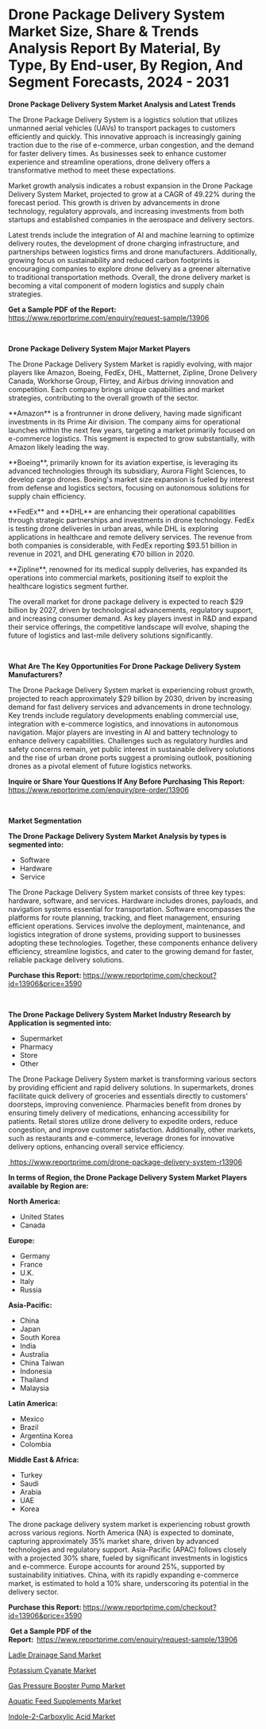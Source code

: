 <p><h1>Drone Package Delivery System Market Size, Share & Trends Analysis Report By Material, By Type, By End-user, By Region, And Segment Forecasts, 2024 - 2031</h1></p><p><strong>Drone Package Delivery System Market Analysis and Latest Trends</strong></p>
<p><p>The Drone Package Delivery System is a logistics solution that utilizes unmanned aerial vehicles (UAVs) to transport packages to customers efficiently and quickly. This innovative approach is increasingly gaining traction due to the rise of e-commerce, urban congestion, and the demand for faster delivery times. As businesses seek to enhance customer experience and streamline operations, drone delivery offers a transformative method to meet these expectations.</p><p>Market growth analysis indicates a robust expansion in the Drone Package Delivery System Market, projected to grow at a CAGR of 49.22% during the forecast period. This growth is driven by advancements in drone technology, regulatory approvals, and increasing investments from both startups and established companies in the aerospace and delivery sectors. </p><p>Latest trends include the integration of AI and machine learning to optimize delivery routes, the development of drone charging infrastructure, and partnerships between logistics firms and drone manufacturers. Additionally, growing focus on sustainability and reduced carbon footprints is encouraging companies to explore drone delivery as a greener alternative to traditional transportation methods. Overall, the drone delivery market is becoming a vital component of modern logistics and supply chain strategies.</p></p>
<p><strong>Get a Sample PDF of the Report:&nbsp;</strong> <a href="https://www.reportprime.com/enquiry/request-sample/13906">https://www.reportprime.com/enquiry/request-sample/13906</a></p>
<p>&nbsp;</p>
<p><strong>Drone Package Delivery System Major Market Players</strong></p>
<p><p>The Drone Package Delivery System Market is rapidly evolving, with major players like Amazon, Boeing, FedEx, DHL, Matternet, Zipline, Drone Delivery Canada, Workhorse Group, Flirtey, and Airbus driving innovation and competition. Each company brings unique capabilities and market strategies, contributing to the overall growth of the sector.</p><p>**Amazon** is a frontrunner in drone delivery, having made significant investments in its Prime Air division. The company aims for operational launches within the next few years, targeting a market primarily focused on e-commerce logistics. This segment is expected to grow substantially, with Amazon likely leading the way.</p><p>**Boeing**, primarily known for its aviation expertise, is leveraging its advanced technologies through its subsidiary, Aurora Flight Sciences, to develop cargo drones. Boeing's market size expansion is fueled by interest from defense and logistics sectors, focusing on autonomous solutions for supply chain efficiency.</p><p>**FedEx** and **DHL** are enhancing their operational capabilities through strategic partnerships and investments in drone technology. FedEx is testing drone deliveries in urban areas, while DHL is exploring applications in healthcare and remote delivery services. The revenue from both companies is considerable, with FedEx reporting $93.51 billion in revenue in 2021, and DHL generating €70 billion in 2020.</p><p>**Zipline**, renowned for its medical supply deliveries, has expanded its operations into commercial markets, positioning itself to exploit the healthcare logistics segment further.</p><p>The overall market for drone package delivery is expected to reach $29 billion by 2027, driven by technological advancements, regulatory support, and increasing consumer demand. As key players invest in R&D and expand their service offerings, the competitive landscape will evolve, shaping the future of logistics and last-mile delivery solutions significantly.</p></p>
<p>&nbsp;</p>
<p><strong>What Are The Key Opportunities For Drone Package Delivery System Manufacturers?</strong></p>
<p><p>The Drone Package Delivery System market is experiencing robust growth, projected to reach approximately $29 billion by 2030, driven by increasing demand for fast delivery services and advancements in drone technology. Key trends include regulatory developments enabling commercial use, integration with e-commerce logistics, and innovations in autonomous navigation. Major players are investing in AI and battery technology to enhance delivery capabilities. Challenges such as regulatory hurdles and safety concerns remain, yet public interest in sustainable delivery solutions and the rise of urban drone ports suggest a promising outlook, positioning drones as a pivotal element of future logistics networks.</p></p>
<p><strong>Inquire or Share Your Questions If Any Before Purchasing This Report:</strong> <a href="https://www.reportprime.com/enquiry/pre-order/13906">https://www.reportprime.com/enquiry/pre-order/13906</a></p>
<p>&nbsp;</p>
<p><strong>Market Segmentation</strong></p>
<p><strong>The Drone Package Delivery System Market Analysis by types is segmented into:</strong></p>
<p><ul><li>Software</li><li>Hardware</li><li>Service</li></ul></p>
<p><p>The Drone Package Delivery System market consists of three key types: hardware, software, and services. Hardware includes drones, payloads, and navigation systems essential for transportation. Software encompasses the platforms for route planning, tracking, and fleet management, ensuring efficient operations. Services involve the deployment, maintenance, and logistics integration of drone systems, providing support to businesses adopting these technologies. Together, these components enhance delivery efficiency, streamline logistics, and cater to the growing demand for faster, reliable package delivery solutions.</p></p>
<p><strong>Purchase this Report:&nbsp;</strong><a href="https://www.reportprime.com/checkout?id=13906&price=3590">https://www.reportprime.com/checkout?id=13906&price=3590</a></p>
<p>&nbsp;</p>
<p><strong>The Drone Package Delivery System Market Industry Research by Application is segmented into:</strong></p>
<p><ul><li>Supermarket</li><li>Pharmacy</li><li>Store</li><li>Other</li></ul></p>
<p><p>The Drone Package Delivery System market is transforming various sectors by providing efficient and rapid delivery solutions. In supermarkets, drones facilitate quick delivery of groceries and essentials directly to customers' doorsteps, improving convenience. Pharmacies benefit from drones by ensuring timely delivery of medications, enhancing accessibility for patients. Retail stores utilize drone delivery to expedite orders, reduce congestion, and improve customer satisfaction. Additionally, other markets, such as restaurants and e-commerce, leverage drones for innovative delivery options, enhancing overall service efficiency.</p></p>
<p><a href="https://www.reportprime.com/drone-package-delivery-system-r13906">&nbsp;https://www.reportprime.com/drone-package-delivery-system-r13906</a></p>
<p><strong>In terms of Region, the Drone Package Delivery System Market Players available by Region are:</strong></p>
<p>
    <p> <strong> North America: </strong>
        <ul>
            <li>United States</li>
            <li>Canada</li>
        </ul>
        </p> 
    <p> <strong> Europe: </strong>
        <ul>
            <li>Germany</li>
            <li>France</li>
            <li>U.K.</li>
            <li>Italy</li>
            <li>Russia</li>
        </ul>
        </p> 
    <p> <strong> Asia-Pacific: </strong>
        <ul>
            <li>China</li>
            <li>Japan</li>
            <li>South Korea</li>
            <li>India</li>
            <li>Australia</li>
            <li>China Taiwan</li>
            <li>Indonesia</li>
            <li>Thailand</li>
            <li>Malaysia</li>
        </ul>
        </p> 
    <p> <strong> Latin America: </strong>
        <ul>
            <li>Mexico</li>
            <li>Brazil</li>
            <li>Argentina Korea</li>
            <li>Colombia</li>
        </ul>
        </p> 
    <p> <strong> Middle East & Africa: </strong>
        <ul>
            <li>Turkey</li>
            <li>Saudi</li>
            <li>Arabia</li>
            <li>UAE</li>
            <li>Korea</li>
        </ul>
    </p>
    </p>
<p><p>The drone package delivery system market is experiencing robust growth across various regions. North America (NA) is expected to dominate, capturing approximately 35% market share, driven by advanced technologies and regulatory support. Asia-Pacific (APAC) follows closely with a projected 30% share, fueled by significant investments in logistics and e-commerce. Europe accounts for around 25%, supported by sustainability initiatives. China, with its rapidly expanding e-commerce market, is estimated to hold a 10% share, underscoring its potential in the delivery sector.</p></p>
<p><strong>Purchase this Report: </strong><a href="https://www.reportprime.com/checkout?id=13906&price=3590">https://www.reportprime.com/checkout?id=13906&price=3590</a></p>
<p>&nbsp;<strong>Get a Sample PDF of the Report:&nbsp;&nbsp;</strong><a href="https://www.reportprime.com/enquiry/request-sample/13906">https://www.reportprime.com/enquiry/request-sample/13906</a></p>
<p><strong></strong></p>
<p><p><a href="https://medium.com/@nathanmurray84/this-ladle-drainage-sand-market-research-report-evaluates-the-key-market-trends-drivers-and-3fea43fbf2ba">Ladle Drainage Sand Market</a></p><p><a href="https://issuu.com/reportprime-2/docs/potassium-cyanate-market-size-2030._cc97b41340c78e">Potassium Cyanate Market</a></p><p><a href="https://www.linkedin.com/pulse/gas-pressure-booster-pump-market-share-analysis--cqpve?trackingId=ef%2BIp%2F7rSjiZASwX6nlAlg%3D%3D">Gas Pressure Booster Pump Market</a></p><p><a href="https://issuu.com/reportprime-2/docs/aquatic-feed-supplements-market-siz_27271d5a5d0524">Aquatic Feed Supplements Market</a></p><p><a href="https://medium.com/@nathanmurray84/the-indole-2-carboxylic-acid-market-prioritizes-cost-control-and-efficiency-enhancement-0a4d309af815">Indole-2-Carboxylic Acid Market</a></p></p>